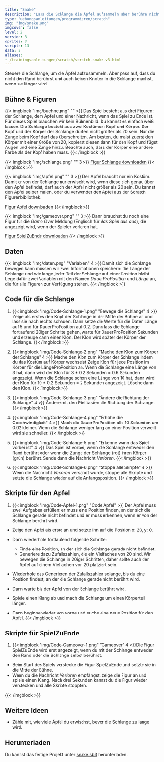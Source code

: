 ```yaml
---
title: "Snake"
description: "Lass die Schlange die Äpfel aufsammeln aber berühre nicht den Rand und verwickle dich nicht, wenn die Schlange länger wird."
type: "uebungsanleitungen/programmieren/scratch"
img: "img/snake.png"
imgcover: false
level: 2
version: 3
sprites: 3
scripts: 13
data: 2
aliases:
- /trainingsanleitungen/scratch/scratch-snake-v3.html
---
```


Steuere die Schlange, um die Äpfel aufzusammeln. Aber pass auf, dass du nicht den Rand berührst und auch keinen Knoten in die Schlange machst, wenn sie länger wird.

## Bühne & Figuren

{{< imgblock "img/buehne.png" "" >}}
Das Spiel besteht aus drei Figuren: der Schlange, dem Apfel und einer Nachricht, wenn das Spiel zu Ende ist. Für dieses Spiel brauchen wir kein Bühnenbild. Du kannst es einfach weiß lassen. Die Schlange besteht aus zwei Kostümen: Kopf und Körper. Der Kopf und der Körper der Schlange dürfen nicht größer als 20 sein. Nur die Zunge beim Kopf darf das überschreiten. Am besten, du malst zuerst den Körper mit einer Größe von 20, kopierst diesen dann für den Kopf und fügst Augen und eine Zunge hinzu. Beachte auch, dass der Körper eine andere Farbe als der Kopf haben muss.
{{< /imgblock >}}

{{< imgblock "img/schlange.png" "" 3 >}}
[Figur Schlange downloaden](Schlange.sprite2)
{{< /imgblock >}}

{{< imgblock "img/apfel.png" "" 3 >}}
Der Apfel braucht nur ein Kostüm. Damit er von der Schlange nur erwischt wird, wenn diese sich genau über den Apfel befindet, darf auch der Apfel nicht größer als 20 sein.
Du kannst den Apfel selber malen, oder du verwendet den Apfel aus der Scratch Figurenbibliothek.

[Figur Apfel downloaden](Apfel.sprite2)
{{< /imgblock >}}

{{< imgblock "img/gameover.png" "" 3 >}}
Dann brauchst du noch eine Figur für die *Game Over* Meldung (Englisch für *das Spiel aus aus*), die angezeigt wird, wenn der Spieler verloren hat.

[Figur SpielZuEnde downloaden](SpielZuEnde.sprite2)
{{< /imgblock >}}

## Daten

{{< imgblock "img/daten.png" "Variablen" 4 >}}
Damit sich die Schlange bewegen kann müssen wir zwei Informationen speichern: die Länge der Schlange und wie lange jeder Teil der Schlange auf einer Position bleibt. Lege dafür zwei Variablen mit den Namen *DauerProPosition* und *Länge* an, die für alle Figuren zur Verfügung stehen.
{{< /imgblock >}}

## Code für die Schlange

1. {{< imgblock "img/Code-Schlange-1.png" "Bewege die Schlange" 4 >}}
Zeige als erstes den Kopf der Schlange in der Mitte der Bühne an und lass sie nach rechts schauen. Dann setze die Werte für die Daten Länge auf 5 und für DauerProPosition auf 0.2. Dann lass die Schlange fortlaufend 20iger Schritte gehen, warte für DauerProPosition Sekunden und erzeuge dann einen Klon. Der Klon wird später der Körper der Schlange.
{{< /imgblock >}}


2. {{< imgblock "img/Code-Schlange-2.png" "Mache den Klon zum Körper der Schlange" 4 >}}
Mache den Klon zum Körper der Schlange indem du das Kostüm auf Körper wechselst Zeige Klon für jede Position im Körper für die LängeProPosition an. Wenn die Schlange eine Länge von 3 hat, dann wird der Klon für 3 * 0.2 Sekunden = 0.6 Sekunden angezeigt. Wenn die Schlange schon eine Länge von 10 hat, dann wird der Klon für 10 * 0.2 Sekunden = 2 Sekunden angezeigt. Lösche dann den Klon.
{{< /imgblock >}}

3. {{< imgblock "img/Code-Schlange-3.png" "Ändere die Richtung der Schlange" 4 >}}
Ändere mit den Pfeiltasten die Richtung der Schlange.
{{< /imgblock >}}

4. {{< imgblock "img/Code-Schlange-4.png" "Erhöhe die Geschwindigkeit" 4 >}}
Mach die DauerProPosition alle 10 Sekunden um 0.02 kleiner. Wenn die Schlange weniger lang an einer Position verweilt wird sie schneller.
{{< /imgblock >}}

5. {{< imgblock "img/Code-Schlange-5.png" "Erkenne wann das Spiel vorbei ist" 4 >}}
Das Spiel ist vorbei, wenn die Schlange entweder den Rand berührt oder wenn die Zunge der Schlange (rot) ihren Körper (grün) berührt. Sende dann die Nachricht *Verloren*.
{{< /imgblock >}}

6. {{< imgblock "img/Code-Schlange-6.png" "Stoppe alle Skripte" 4 >}}
Wenn die Nachricht *Verloren* versandt wurde, stoppe alle Skripte und setzte die Schlange wieder auf die Anfangsposition.
{{< /imgblock >}}


## Skripte für den Apfel

1. {{< imgblock "img/Code-Apfel-1.png" "Code Apfel" >}}
Der Apfel muss zwei Aufgaben erfüllen: er muss eine Position finden, an der sich die Schlange gerade nicht befindet und er muss erkennen, wenn er von der Schlange berührt wird.

* Zeige den Apfel als erste an und setzte ihn auf die Position x: 20, y: 0.
* Dann wiederhole fortlaufend folgende Schritte:
    * Finde eine Position, an der sich die Schlange gerade nicht befindet.
    * Generiere dazu Zufallszahlen, die ein Vielfaches von 20 sind. Wir bewegen die Schlange in 20iger Schritten, daher sollte auch der Apfel auf einem Vielfachen von 20 platziert sein.

* Wiederhole das Generieren der Zufallszahlen solange, bis du eine Position findest, an der die Schlange gerade nicht berührt wird.
* Dann warte bis der Apfel von der Schlange berührt wird.
* Spiele einen Klang ab und mach die Schlange um einen Körperteil länger.
* Dann beginne wieder von vorne und suche eine neue Position für den Apfel.
{{< /imgblock >}}


## Skripte für SpielZuEnde

1. {{< imgblock "img/Code-Gameover-1.png" "Gameover" 4 >}}Die Figur SpielZuEnde wird erst angezeigt, wenn du mit der Schlange entweder den Rand oder die Schlange selbst berührst.

* Beim Start des Spiels verstecke die Figur SpielZuEnde und setzte sie in die Mitte der Bühne.
* Wenn du die Nachricht *Verloren* empfängst, zeige die Figur an und spiele einen Klang. Nach drei Sekunden kannst du die Figur wieder verstecken und alle Skripte stoppten.</li>

{{< /imgblock >}}

## Weitere Ideen

* Zähle mit, wie viele Äpfel du erwischst, bevor die Schlange zu lange wird.

## Herunterladen

Du kannst das fertige Projekt unter [snake.sb3](snake.sb3) herunterladen.
